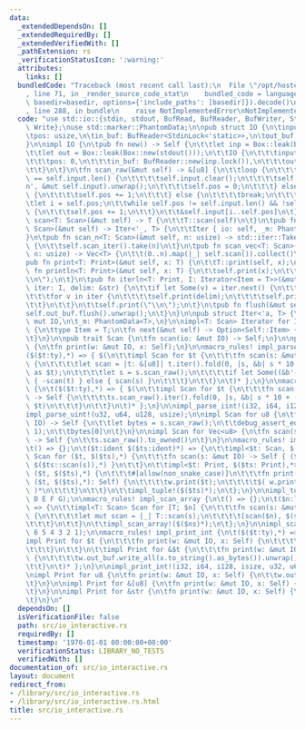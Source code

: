 ```yaml
---
data:
  _extendedDependsOn: []
  _extendedRequiredBy: []
  _extendedVerifiedWith: []
  _pathExtension: rs
  _verificationStatusIcon: ':warning:'
  attributes:
    links: []
  bundledCode: "Traceback (most recent call last):\n  File \"/opt/hostedtoolcache/Python/3.9.1/x64/lib/python3.9/site-packages/onlinejudge_verify/documentation/build.py\"\
    , line 71, in _render_source_code_stat\n    bundled_code = language.bundle(stat.path,\
    \ basedir=basedir, options={'include_paths': [basedir]}).decode()\n  File \"/opt/hostedtoolcache/Python/3.9.1/x64/lib/python3.9/site-packages/onlinejudge_verify/languages/rust.py\"\
    , line 288, in bundle\n    raise NotImplementedError\nNotImplementedError\n"
  code: "use std::io::{stdin, stdout, BufRead, BufReader, BufWriter, StdinLock, StdoutLock,\
    \ Write};\nuse std::marker::PhantomData;\n\npub struct IO {\n\tinput: Vec<u8>,\n\
    \tpos: usize,\n\tin_buf: BufReader<StdinLock<'static>>,\n\tout_buf: BufWriter<StdoutLock<'static>>,\n\
    }\n\nimpl IO {\n\tpub fn new() -> Self {\n\t\tlet inp = Box::leak(Box::new(stdin()));\n\
    \t\tlet out = Box::leak(Box::new(stdout()));\n\t\tIO {\n\t\t\tinput: Vec::new(),\n\
    \t\t\tpos: 0,\n\t\t\tin_buf: BufReader::new(inp.lock()),\n\t\t\tout_buf: BufWriter::new(out.lock()),\n\
    \t\t}\n\t}\n\tfn scan_raw(&mut self) -> &[u8] {\n\t\tloop {\n\t\t\tif self.pos\
    \ == self.input.len() {\n\t\t\t\tself.input.clear();\n\t\t\t\tself.in_buf.read_until(b'\\\
    n', &mut self.input).unwrap();\n\t\t\t\tself.pos = 0;\n\t\t\t} else if self.input[self.pos].is_ascii_whitespace()\
    \ {\n\t\t\t\tself.pos += 1;\n\t\t\t} else {\n\t\t\t\tbreak;\n\t\t\t}\n\t\t}\n\t\
    \tlet i = self.pos;\n\t\twhile self.pos != self.input.len() && !self.input[self.pos].is_ascii_whitespace()\
    \ {\n\t\t\tself.pos += 1;\n\t\t}\n\t\t&self.input[i..self.pos]\n\t}\n\tpub fn\
    \ scan<T: Scan>(&mut self) -> T {\n\t\tT::scan(self)\n\t}\n\tpub fn scan_iter<T:\
    \ Scan>(&mut self) -> Iter<'_, T> {\n\t\tIter { io: self, _m: PhantomData }\n\t\
    }\n\tpub fn scan_n<T: Scan>(&mut self, n: usize) -> std::iter::Take<Iter<'_, T>>\
    \ {\n\t\tself.scan_iter().take(n)\n\t}\n\tpub fn scan_vec<T: Scan>(&mut self,\
    \ n: usize) -> Vec<T> {\n\t\t(0..n).map(|_| self.scan()).collect()\n\t}\n\n\t\
    pub fn print<T: Print>(&mut self, x: T) {\n\t\tT::print(self, x);\n\t}\n\tpub\
    \ fn println<T: Print>(&mut self, x: T) {\n\t\tself.print(x);\n\t\tself.print(\"\
    \\n\");\n\t}\n\tpub fn iterln<T: Print, I: Iterator<Item = T>>(&mut self, mut\
    \ iter: I, delim: &str) {\n\t\tif let Some(v) = iter.next() {\n\t\t\tself.print(v);\n\
    \t\t\tfor v in iter {\n\t\t\t\tself.print(delim);\n\t\t\t\tself.println(v);\n\t\
    \t\t}\n\t\t}\n\t\tself.print(\"\\n\");\n\t}\n\tpub fn flush(&mut self) {\n\t\t\
    self.out_buf.flush().unwrap();\n\t}\n}\n\npub struct Iter<'a, T> {\n\tio: &'a\
    \ mut IO,\n\t_m: PhantomData<T>,\n}\n\nimpl<T: Scan> Iterator for Iter<'_, T>\
    \ {\n\ttype Item = T;\n\tfn next(&mut self) -> Option<Self::Item> {\n\t\tSome(self.io.scan())\n\
    \t}\n}\n\npub trait Scan {\n\tfn scan(io: &mut IO) -> Self;\n}\n\npub trait Print\
    \ {\n\tfn print(w: &mut IO, x: Self);\n}\n\nmacro_rules! impl_parse_iint {\n\t\
    ($($t:ty),*) => { $(\n\t\timpl Scan for $t {\n\t\t\tfn scan(s: &mut IO) -> Self\
    \ {\n\t\t\t\tlet scan = |t: &[u8]| t.iter().fold(0, |s, &b| s * 10 + (b & 0x0F)\
    \ as $t);\n\t\t\t\tlet s = s.scan_raw();\n\t\t\t\tif let Some((&b'-', t)) = s.split_first()\
    \ { -scan(t) } else { scan(s) }\n\t\t\t}\n\t\t}\n\t)* };\n}\n\nmacro_rules! impl_parse_uint\
    \ {\n\t($($t:ty),*) => { $(\n\t\timpl Scan for $t {\n\t\t\tfn scan(s: &mut IO)\
    \ -> Self {\n\t\t\t\ts.scan_raw().iter().fold(0, |s, &b| s * 10 + (b & 0x0F) as\
    \ $t)\n\t\t\t}\n\t\t}\n\t)* };\n}\n\nimpl_parse_iint!(i32, i64, i128, isize);\n\
    impl_parse_uint!(u32, u64, u128, usize);\n\nimpl Scan for u8 {\n\tfn scan(s: &mut\
    \ IO) -> Self {\n\t\tlet bytes = s.scan_raw();\n\t\tdebug_assert_eq!(bytes.len(),\
    \ 1);\n\t\tbytes[0]\n\t}\n}\n\nimpl Scan for Vec<u8> {\n\tfn scan(s: &mut IO)\
    \ -> Self {\n\t\ts.scan_raw().to_owned()\n\t}\n}\n\nmacro_rules! impl_tuple {\n\
    \t() => {};\n\t($t:ident $($ts:ident)*) => {\n\t\timpl<$t: Scan, $($ts: Scan),*>\
    \ Scan for ($t, $($ts),*) {\n\t\t\tfn scan(s: &mut IO) -> Self { ($t::scan(s),\
    \ $($ts::scan(s)),*) }\n\t\t}\n\t\timpl<$t: Print, $($ts: Print),*> Print for\
    \ ($t, $($ts),*) {\n\t\t\t#[allow(non_snake_case)]\n\t\t\tfn print(w: &mut IO,\
    \ ($t, $($ts),*): Self) {\n\t\t\t\tw.print($t);\n\t\t\t\t$( w.print(\" \"); w.print($ts);\
    \ )*\n\t\t\t}\n\t\t}\n\t\timpl_tuple!($($ts)*);\n\t};\n}\n\nimpl_tuple!(A B C\
    \ D E F G);\n\nmacro_rules! impl_scan_array {\n\t() => {};\n\t($n:literal $($ns:literal)*)\
    \ => {\n\t\timpl<T: Scan> Scan for [T; $n] {\n\t\t\tfn scan(s: &mut IO) -> Self\
    \ {\n\t\t\t\tlet mut scan = |_| T::scan(s);\n\t\t\t\t[scan($n), $(scan($ns)),*]\n\
    \t\t\t}\n\t\t}\n\t\timpl_scan_array!($($ns)*);\n\t};\n}\n\nimpl_scan_array!(7\
    \ 6 5 4 3 2 1);\n\nmacro_rules! impl_print_int {\n\t($($t:ty),*) => { $(\n\t\t\
    impl Print for $t {\n\t\t\tfn print(w: &mut IO, x: Self) {\n\t\t\t\tw.out_buf.write_all(x.to_string().as_bytes()).unwrap();\n\
    \t\t\t}\n\t\t}\n\t\timpl Print for &$t {\n\t\t\tfn print(w: &mut IO, x: Self)\
    \ {\n\t\t\t\tw.out_buf.write_all(x.to_string().as_bytes()).unwrap();\n\t\t\t}\n\
    \t\t}\n\t)* };\n}\n\nimpl_print_int!(i32, i64, i128, isize, u32, u64, u128, usize);\n\
    \nimpl Print for u8 {\n\tfn print(w: &mut IO, x: Self) {\n\t\tw.out_buf.write_all(&[x]).unwrap();\n\
    \t}\n}\n\nimpl Print for &[u8] {\n\tfn print(w: &mut IO, x: Self) {\n\t\tw.out_buf.write_all(x).unwrap();\n\
    \t}\n}\n\nimpl Print for &str {\n\tfn print(w: &mut IO, x: Self) {\n\t\tw.print(x.as_bytes());\n\
    \t}\n}\n"
  dependsOn: []
  isVerificationFile: false
  path: src/io_interactive.rs
  requiredBy: []
  timestamp: '1970-01-01 00:00:00+00:00'
  verificationStatus: LIBRARY_NO_TESTS
  verifiedWith: []
documentation_of: src/io_interactive.rs
layout: document
redirect_from:
- /library/src/io_interactive.rs
- /library/src/io_interactive.rs.html
title: src/io_interactive.rs
---
```

